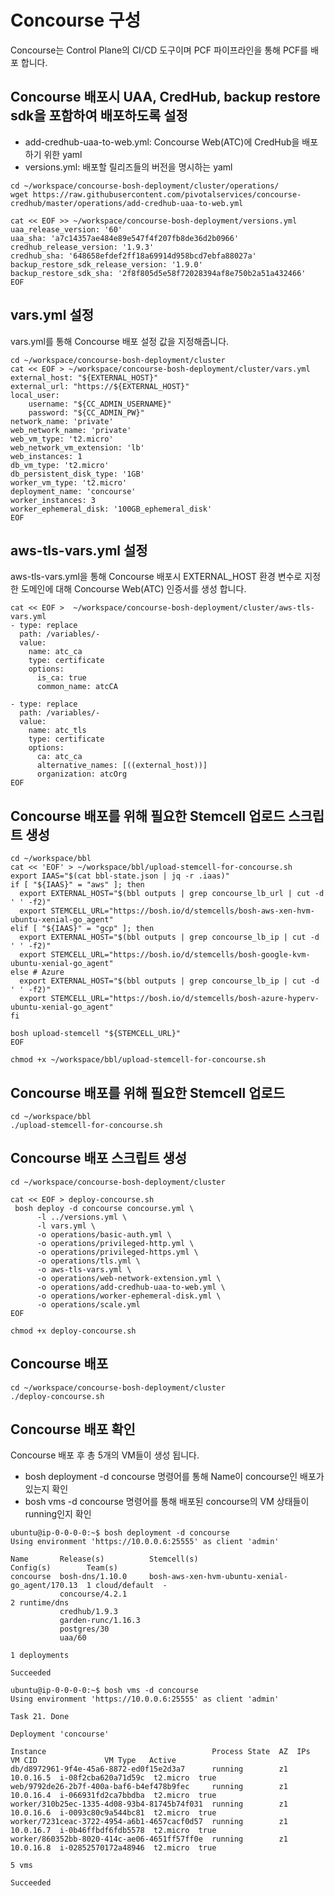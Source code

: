 # Concourse 구성
Concourse는 Control Plane의 CI/CD 도구이며 PCF 파이프라인을 통해 PCF를 배포 합니다.
## Concourse 배포시 UAA, CredHub, backup restore sdk을 포함하여 배포하도록 설정
* add-credhub-uaa-to-web.yml: Concourse Web(ATC)에 CredHub을 배포하기 위한 yaml
* versions.yml: 배포할 릴리즈들의 버전을 명시하는 yaml
```
cd ~/workspace/concourse-bosh-deployment/cluster/operations/
wget https://raw.githubusercontent.com/pivotalservices/concourse-credhub/master/operations/add-credhub-uaa-to-web.yml

cat << EOF >> ~/workspace/concourse-bosh-deployment/versions.yml
uaa_release_version: '60'
uaa_sha: 'a7c14357ae484e89e547f4f207fb8de36d2b0966'
credhub_release_version: '1.9.3'
credhub_sha: '648658efdef2ff18a69914d958bcd7ebfa88027a'
backup_restore_sdk_release_version: '1.9.0'
backup_restore_sdk_sha: '2f8f805d5e58f72028394af8e750b2a51a432466'
EOF
```
## vars.yml 설정
vars.yml를 통해 Concourse 배포 설정 값을 지정해줍니다.
```
cd ~/workspace/concourse-bosh-deployment/cluster
cat << EOF > ~/workspace/concourse-bosh-deployment/cluster/vars.yml
external_host: "${EXTERNAL_HOST}"
external_url: "https://${EXTERNAL_HOST}"
local_user:
    username: "${CC_ADMIN_USERNAME}"
    password: "${CC_ADMIN_PW}"
network_name: 'private'
web_network_name: 'private'
web_vm_type: 't2.micro'
web_network_vm_extension: 'lb'
web_instances: 1
db_vm_type: 't2.micro'
db_persistent_disk_type: '1GB'
worker_vm_type: 't2.micro'
deployment_name: 'concourse'
worker_instances: 3
worker_ephemeral_disk: '100GB_ephemeral_disk'
EOF
```
## aws-tls-vars.yml 설정
aws-tls-vars.yml을 통해 Concourse 배포시 EXTERNAL_HOST 환경 변수로 지정한 도메인에 대해 Concourse Web(ATC) 인증서를 생성 합니다.
```
cat << EOF >  ~/workspace/concourse-bosh-deployment/cluster/aws-tls-vars.yml
- type: replace
  path: /variables/-
  value:
    name: atc_ca
    type: certificate
    options:
      is_ca: true
      common_name: atcCA

- type: replace
  path: /variables/-
  value:
    name: atc_tls
    type: certificate
    options:
      ca: atc_ca
      alternative_names: [((external_host))]
      organization: atcOrg
EOF
```

## Concourse 배포를 위해 필요한 Stemcell 업로드 스크립트 생성
```
cd ~/workspace/bbl
cat << 'EOF' > ~/workspace/bbl/upload-stemcell-for-concourse.sh
export IAAS="$(cat bbl-state.json | jq -r .iaas)"
if [ "${IAAS}" = "aws" ]; then
  export EXTERNAL_HOST="$(bbl outputs | grep concourse_lb_url | cut -d ' ' -f2)"
  export STEMCELL_URL="https://bosh.io/d/stemcells/bosh-aws-xen-hvm-ubuntu-xenial-go_agent"
elif [ "${IAAS}" = "gcp" ]; then
  export EXTERNAL_HOST="$(bbl outputs | grep concourse_lb_ip | cut -d ' ' -f2)"
  export STEMCELL_URL="https://bosh.io/d/stemcells/bosh-google-kvm-ubuntu-xenial-go_agent"
else # Azure
  export EXTERNAL_HOST="$(bbl outputs | grep concourse_lb_ip | cut -d ' ' -f2)"
  export STEMCELL_URL="https://bosh.io/d/stemcells/bosh-azure-hyperv-ubuntu-xenial-go_agent"
fi

bosh upload-stemcell "${STEMCELL_URL}"
EOF

chmod +x ~/workspace/bbl/upload-stemcell-for-concourse.sh
```
## Concourse 배포를 위해 필요한 Stemcell 업로드
```
cd ~/workspace/bbl
./upload-stemcell-for-concourse.sh
```
## Concourse 배포 스크립트 생성
```
cd ~/workspace/concourse-bosh-deployment/cluster

cat << EOF > deploy-concourse.sh
 bosh deploy -d concourse concourse.yml \
      -l ../versions.yml \
      -l vars.yml \
      -o operations/basic-auth.yml \
      -o operations/privileged-http.yml \
      -o operations/privileged-https.yml \
      -o operations/tls.yml \
      -o aws-tls-vars.yml \
      -o operations/web-network-extension.yml \
      -o operations/add-credhub-uaa-to-web.yml \
      -o operations/worker-ephemeral-disk.yml \
      -o operations/scale.yml
EOF

chmod +x deploy-concourse.sh
```
## Concourse 배포
```
cd ~/workspace/concourse-bosh-deployment/cluster
./deploy-concourse.sh
```

## Concourse 배포 확인
Concourse 배포 후 총 5개의 VM들이 생성 됩니다.
* bosh deployment -d concourse 명령어를 통해 Name이 concourse인 배포가 있는지 확인
* bosh vms -d concourse 명령어를 통해 배포된 concourse의 VM 상태들이 running인지 확인
```
ubuntu@ip-0-0-0-0:~$ bosh deployment -d concourse
Using environment 'https://10.0.0.6:25555' as client 'admin'

Name       Release(s)          Stemcell(s)                                     Config(s)        Team(s)
concourse  bosh-dns/1.10.0     bosh-aws-xen-hvm-ubuntu-xenial-go_agent/170.13  1 cloud/default  -
           concourse/4.2.1                                                     2 runtime/dns
           credhub/1.9.3
           garden-runc/1.16.3
           postgres/30
           uaa/60

1 deployments

Succeeded

ubuntu@ip-0-0-0-0:~$ bosh vms -d concourse
Using environment 'https://10.0.0.6:25555' as client 'admin'

Task 21. Done

Deployment 'concourse'

Instance                                     Process State  AZ  IPs        VM CID               VM Type   Active
db/d8972961-9f4e-45a6-8872-ed0f15e2d3a7      running        z1  10.0.16.5  i-08f2cba620a71d59c  t2.micro  true
web/9792de26-2b7f-400a-baf6-b4ef478b9fec     running        z1  10.0.16.4  i-066931fd2ca7bbdba  t2.micro  true
worker/310b25ec-1335-4d08-93b4-81745b74f031  running        z1  10.0.16.6  i-0093c80c9a544bc81  t2.micro  true
worker/7231ceac-3722-4954-a6b1-4657cacf0d57  running        z1  10.0.16.7  i-0b46ffbdf6fdb5578  t2.micro  true
worker/860352bb-8020-414c-ae06-4651ff57ff0e  running        z1  10.0.16.8  i-02852570172a48946  t2.micro  true

5 vms

Succeeded

```
